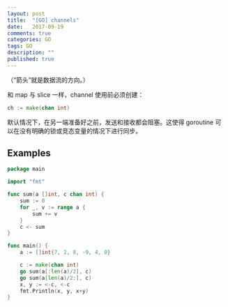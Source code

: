 ```yaml
---
layout: post
title:  "[GO] channels"
date:   2017-09-19
comments: true
categories: GO
tags: GO 
description: ""
published: true
---
```



（“箭头”就是数据流的方向。）

和 map 与 slice 一样，channel 使用前必须创建：

```go
ch := make(chan int)
```

默认情况下，在另一端准备好之前，发送和接收都会阻塞。这使得 goroutine 可以在没有明确的锁或竞态变量的情况下进行同步。 


## Examples

```go
package main

import "fmt"

func sum(a []int, c chan int) {
	sum := 0
	for _, v := range a {
		sum += v
	}
	c <- sum
}

func main() {
	a := []int{7, 2, 8, -9, 4, 0}

	c := make(chan int)
	go sum(a[:len(a)/2], c)
	go sum(a[len(a)/2:], c)
	x, y := <-c, <-c
	fmt.Println(x, y, x+y)
}
```
